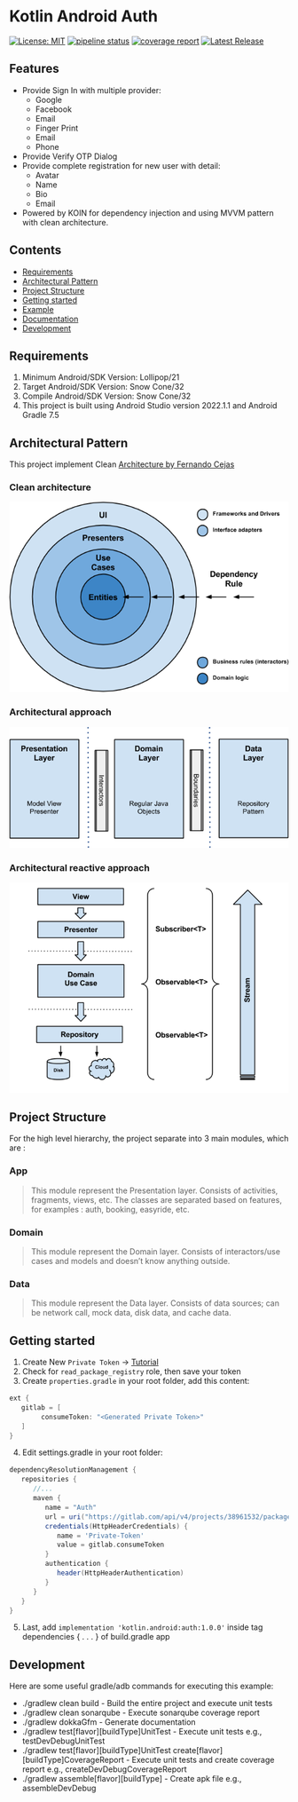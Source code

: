 # Kotlin Android Auth
[![License: MIT](https://img.shields.io/badge/License-MIT-yellow.svg)](https://opensource.org/licenses/MIT) [![pipeline status](https://gitlab.com/tossaro/kotlin-android-auth/badges/main/pipeline.svg)](https://gitlab.com/tossaro/kotlin-android-auth/-/commits/main) [![coverage report](https://gitlab.com/tossaro/kotlin-android-auth/badges/main/coverage.svg)](https://gitlab.com/tossaro/kotlin-android-auth/-/commits/main) [![Latest Release](https://gitlab.com/tossaro/kotlin-android-auth/-/badges/release.svg)](https://gitlab.com/tossaro/kotlin-android-auth/-/releases)

## Features
- Provide Sign In with multiple provider:
    - Google
    - Facebook
    - Email
    - Finger Print
    - Email
    - Phone
- Provide Verify OTP Dialog
- Provide complete registration for new user with detail:
    - Avatar
    - Name
    - Bio
    - Email
- Powered by KOIN for dependency injection and using MVVM pattern with clean architecture.

## Contents
- [Requirements](#requirements)
- [Architectural Pattern](#architectural-pattern)
- [Project Structure](#project-structure)
- [Getting started](#getting-started)
- [Example](https://gitlab.com/tossaro/kotlin-android-auth/tree/main/example)
- [Documentation](https://gitlab.com/tossaro/kotlin-android-auth/tree/main/docs)
- [Development](#development)

## Requirements
1. Minimum Android/SDK Version: Lollipop/21
2. Target Android/SDK Version: Snow Cone/32
3. Compile Android/SDK Version: Snow Cone/32
4. This project is built using Android Studio version 2022.1.1 and Android Gradle 7.5

## Architectural Pattern
This project implement Clean [Architecture by Fernando Cejas](https://github.com/android10/Android-CleanArchitecture)

### Clean architecture
![Image Clean architecture](/resources/clean_architecture.png)

### Architectural approach
![Image Architectural approach](/resources/clean_architecture_layers.png)

### Architectural reactive approach
![Image Architectural reactive approach](/resources/clean_architecture_layers_details.png)

## Project Structure
For the high level hierarchy, the project separate into 3 main modules, which are :

### App
> This module represent the Presentation layer. Consists of activities, fragments, views, etc. The classes are separated based on features, for examples : auth, booking, easyride, etc.

### Domain
> This module represent the Domain layer. Consists of interactors/use cases and models and doesn’t know anything outside.

### Data
> This module represent the Data layer. Consists of data sources; can be network call, mock data, disk data, and cache data.

## Getting started
1. Create New `Private Token` -> [Tutorial](https://docs.gitlab.com/ee/user/project/private_tokens/index.html)
2. Check for `read_package_registry` role, then save your token
3. Create `properties.gradle` in your root folder, add this content:
```groovy
ext {
   gitlab = [
        consumeToken: "<Generated Private Token>"
   ]
}
```
4. Edit settings.gradle in your root folder:
```groovy
dependencyResolutionManagement {
   repositories {
      //...
      maven {
         name = "Auth"
         url = uri("https://gitlab.com/api/v4/projects/38961532/packages/maven")
         credentials(HttpHeaderCredentials) {
            name = 'Private-Token'
            value = gitlab.consumeToken
         }
         authentication {
            header(HttpHeaderAuthentication)
         }
      }
   }
}
```
5. Last, add `implementation 'kotlin.android:auth:1.0.0'` inside tag dependencies { . . . } of build.gradle app

## Development
Here are some useful gradle/adb commands for executing this example:

* ./gradlew clean build - Build the entire project and execute unit tests 
* ./gradlew clean sonarqube - Execute sonarqube coverage report
* ./gradlew dokkaGfm - Generate documentation
* ./gradlew test[flavor][buildType]UnitTest - Execute unit tests e.g., testDevDebugUnitTest
* ./gradlew test[flavor][buildType]UnitTest create[flavor][buildType]CoverageReport - Execute unit tests and create coverage report e.g., createDevDebugCoverageReport
* ./gradlew assemble[flavor][buildType] - Create apk file e.g., assembleDevDebug